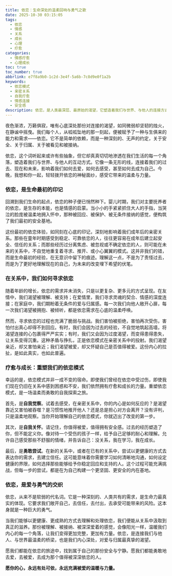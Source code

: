 ```yaml
---
title: 依恋：生命深处的温柔回响与勇气之歌
date: 2025-10-30 03:15:05
tags:
  - 依恋
  - 情感
  - 关系
  - 成长
  - 心理
  - 疗愈
categories:
  - 情感疗愈
  - 心理成长
toc: true
toc_number: true
abbrlink: e7f8a9b0-1c2d-3e4f-5a6b-7c8d9e0f1a2b
keywords:
  - 依恋模式
  - 亲密关系
  - 自我疗愈
  - 情感连接
  - 安全感
description: 依恋，是人类最深层、最原始的渴望，它塑造着我们与世界、与他人的连接方式。这篇文章将带你走进依恋的内心世界，探索它如何影响我们的情感、安全感与成长，并温柔地指引我们如何疗愈过往，勇敢地建立起更健康、更滋养的亲密关系。
---
```


夜色渐浓，万籁俱寂，唯有心底深处那份对连接的渴望，如同微弱却坚韧的烛火，在静谧中摇曳。我们每个人，从呱呱坠地的那一刻起，便被赋予了一种与生俱来的能力和需求——依恋。它不是简单的依赖，而是一种深刻的、无声的约定，关于安全、关于归属、关于被看见和被接纳。

依恋，这个词听起来或许有些抽象，但它却真真切切地渗透在我们生活的每一个角落，塑造着我们与世界、与他人的互动方式。它像一条无形的线，连接着我们的过去、现在和未来，影响着我们如何去爱，如何去感受，甚至如何去成为自己。今晚，我想和你一起，轻轻拨开依恋的神秘面纱，感受它带来的温柔与力量。

### 依恋，是生命最初的印记

回溯到我们生命的起点，依恋的种子便已悄然种下。婴儿时期，我们对主要抚养者的依恋，是生存的本能，也是情感的启蒙。当小小的手紧紧抓住大人的手指，当哭泣的脸庞被温柔地拥入怀中，那种被回应、被保护、被无条件接纳的感觉，便构筑了我们最初的安全基地。

这份最初的依恋体验，如同刻在心底的印记，深刻地影响着我们成年后的亲密关系。那些在童年时期感受到稳定、可靠依恋的人，往往更容易在成年后建立起安全、信任的关系；而那些经历过分离焦虑、被忽视或不确定依恋的人，则可能在未来的关系中，不自觉地重复着寻求、推开、或小心翼翼的模式。这并非我们的错，而是生命最初的经验，在无意识中留下的痕迹。理解这一点，不是为了责怪过去，而是为了更好地理解现在的自己，为未来的改变埋下希望的伏笔。

### 在关系中，我们如何寻求依恋

随着年龄的增长，依恋的需求并未消失，只是以更复杂、更多元的方式呈现。在友情中，我们渴望被理解、被支持；在爱情里，我们寻求灵魂的契合、情感的深度连接；在家庭中，我们期盼着无条件的爱与归属感。每一次我们向他人敞开心扉，每一次我们渴望被拥抱、被倾听，都是依恋需求在心底的温柔呼唤。

然而，寻求依恋的过程也充满了脆弱与挑战。我们害怕被拒绝，害怕再次受伤，害怕付出真心却得不到回应。有时，我们会因为过去的经验，不自觉地筑起高墙，将渴望连接的心包裹得严严实实；有时，我们又会因为过度渴望，而变得患得患失，让关系变得沉重。这种矛盾与挣扎，正是依恋模式在亲密关系中的投射。我们渴望亲近，却又害怕亲近；我们渴望被爱，却又怀疑自己是否值得被爱。这份内心的拉扯，是如此真实，也如此普遍。

### 疗愈与成长：重塑我们的依恋模式

幸运的是，依恋模式并非一成不变的宿命。即使我们曾经在依恋中受过伤，即使我们现在仍旧在关系中感到困惑和不安，我们依然拥有疗愈和成长的力量。重塑依恋模式，是一场温柔而勇敢的自我探索之旅。

首先，是**自我觉察**。试着去感受，在亲密关系中，你的内心是如何反应的？是渴望靠近又害怕被吞噬？是习惯性地推开他人？还是总是担心对方会离开？没有评判，只是温柔地观察。当你开始理解自己的依恋模式，你就迈出了改变的第一步。

其次，是**自我关怀**。请记住，你值得被爱，值得拥有安全感。过去的经历塑造了你，但不能定义你。像对待一个受伤的孩子一样，给予自己足够的耐心和理解。允许自己感受那些不舒服的情绪，并告诉自己：没关系，我在学习，我在成长。

最后，是**勇敢尝试**。在新的关系中，或者在已有的关系中，尝试以更健康的方式去表达你的需求，去建立信任。这可能意味着你需要学习如何清晰地沟通，如何设定健康的界限，如何选择那些能够给予你稳定回应和支持的人。这个过程可能充满挑战，但每一步的尝试，都是在为自己构建一个更坚固、更安全的内在基地。

### 依恋，是爱与勇气的交织

依恋，从来不是软弱的代名词。它是一种深刻的、人类共有的需求，是生命力最真实的体现。它要求我们敞开自己，去信任，去付出，去承受可能带来的风险。这本身就是一种巨大的勇气。

当我们能够以更健康、更成熟的方式去理解和处理依恋，我们便能从关系中汲取到真正的滋养。那份被理解、被接纳、被深深爱着的感觉，会像阳光一样，温暖我们内心的每一个角落，让我们变得更加完整，更加有力量。依恋，是连接我们与他人、与世界最温柔的桥梁，也是我们内心深处，对爱与归属最真挚的渴望。

愿我们都能在依恋的旅途中，找到属于自己的那份安全与宁静。愿我们都能勇敢地去爱，去被爱，去成为那个值得被深深依恋的人。

**愿你的心，永远有处可依，永远充满被爱的温暖与力量。**